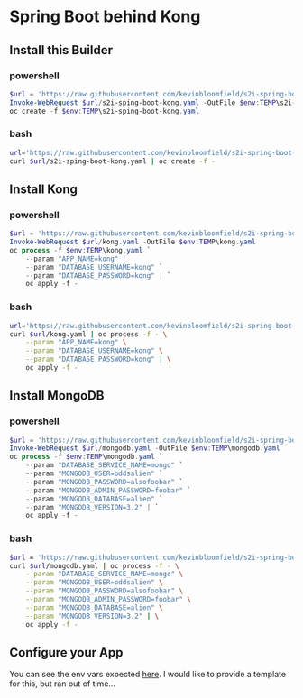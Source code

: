 # Spring Boot behind Kong


## Install this Builder
### powershell
```powershell
$url = 'https://raw.githubusercontent.com/kevinbloomfield/s2i-spring-boot-kong/master'
Invoke-WebRequest $url/s2i-sping-boot-kong.yaml -OutFile $env:TEMP\s2i-sping-boot-kong.yaml
oc create -f $env:TEMP\s2i-sping-boot-kong.yaml
```
### bash
```bash
url='https://raw.githubusercontent.com/kevinbloomfield/s2i-spring-boot-kong/master'
curl $url/s2i-sping-boot-kong.yaml | oc create -f -
```

## Install Kong
### powershell
```powershell
$url = 'https://raw.githubusercontent.com/kevinbloomfield/s2i-spring-boot-kong/master'
Invoke-WebRequest $url/kong.yaml -OutFile $env:TEMP\kong.yaml
oc process -f $env:TEMP\kong.yaml `
    --param "APP_NAME=kong" `
    --param "DATABASE_USERNAME=kong" `
    --param "DATABASE_PASSWORD=kong" | `
    oc apply -f -
```
### bash
```bash
url='https://raw.githubusercontent.com/kevinbloomfield/s2i-spring-boot-kong/master'
curl $url/kong.yaml | oc process -f - \
    --param "APP_NAME=kong" \
    --param "DATABASE_USERNAME=kong" \
    --param "DATABASE_PASSWORD=kong" | \
    oc apply -f -
```
## Install MongoDB
### powershell
```powershell
$url = 'https://raw.githubusercontent.com/kevinbloomfield/s2i-spring-boot-kong/master'
Invoke-WebRequest $url/mongodb.yaml -OutFile $env:TEMP\mongodb.yaml
oc process -f $env:TEMP\mongodb.yaml `
    --param "DATABASE_SERVICE_NAME=mongo" `
    --param "MONGODB_USER=oddsalien" `
    --param "MONGODB_PASSWORD=alsofoobar" `
    --param "MONGODB_ADMIN_PASSWORD=foobar" `
    --param "MONGODB_DATABASE=alien" `
    --param "MONGODB_VERSION=3.2" | `
    oc apply -f -
```
### bash
```bash
$url = 'https://raw.githubusercontent.com/kevinbloomfield/s2i-spring-boot-kong/master'
curl $url/mongodb.yaml | oc process -f - \
    --param "DATABASE_SERVICE_NAME=mongo" \
    --param "MONGODB_USER=oddsalien" \
    --param "MONGODB_PASSWORD=alsofoobar" \
    --param "MONGODB_ADMIN_PASSWORD=foobar" \
    --param "MONGODB_DATABASE=alien" \
    --param "MONGODB_VERSION=3.2" | \
    oc apply -f -
```

## Configure your App
You can see the env vars expected [here](https://github.com/lucastheisen/s2i-spring-boot-kong/blob/master/s2i/bin/run).  I would like to provide a template for this, but ran out of time...
